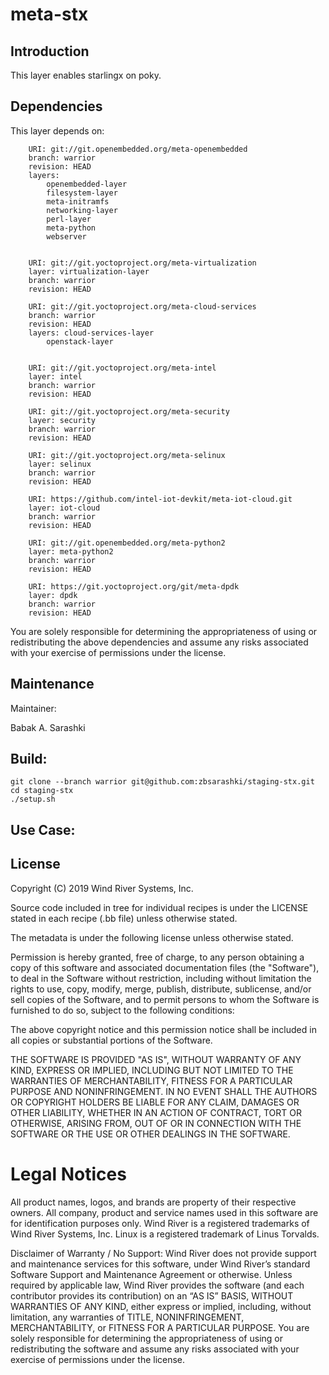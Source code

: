 meta-stx
=========

Introduction
------------------------

This layer enables starlingx on poky. 


Dependencies
-------------------------

This layer depends on:

```
	URI: git://git.openembedded.org/meta-openembedded
	branch: warrior
	revision: HEAD
	layers:
		openembedded-layer
		filesystem-layer
		meta-initramfs
		networking-layer
		perl-layer
		meta-python
		webserver
		

	URI: git://git.yoctoproject.org/meta-virtualization
	layer: virtualization-layer
	branch: warrior
	revision: HEAD

	URI: git://git.yoctoproject.org/meta-cloud-services
	branch: warrior
	revision: HEAD
	layers: cloud-services-layer
		openstack-layer
		

	URI: git://git.yoctoproject.org/meta-intel
	layer: intel
	branch: warrior
	revision: HEAD

	URI: git://git.yoctoproject.org/meta-security
	layer: security
	branch: warrior
	revision: HEAD

	URI: git://git.yoctoproject.org/meta-selinux
	layer: selinux
	branch: warrior
	revision: HEAD

	URI: https://github.com/intel-iot-devkit/meta-iot-cloud.git
	layer: iot-cloud
	branch: warrior
	revision: HEAD

	URI: git://git.openembedded.org/meta-python2 
	layer: meta-python2
	branch: warrior
	revision: HEAD

	URI: https://git.yoctoproject.org/git/meta-dpdk
	layer: dpdk
	branch: warrior
	revision: HEAD

```
You are solely responsible for determining the appropriateness of using or redistributing the above dependencies and assume any risks associated with your exercise of permissions under the license.

Maintenance
-------------------------

Maintainer:

Babak A. Sarashki

Build:
---------------------------
```
git clone --branch warrior git@github.com:zbsarashki/staging-stx.git
cd staging-stx
./setup.sh

```

Use Case:
---------------------------

License
-------
Copyright (C) 2019 Wind River Systems, Inc.

Source code included in tree for individual recipes is under the LICENSE
stated in each recipe (.bb file) unless otherwise stated.

The metadata is under the following license unless otherwise stated.

Permission is hereby granted, free of charge, to any person obtaining a copy
of this software and associated documentation files (the "Software"), to deal
in the Software without restriction, including without limitation the rights
to use, copy, modify, merge, publish, distribute, sublicense, and/or sell
copies of the Software, and to permit persons to whom the Software is
furnished to do so, subject to the following conditions:

The above copyright notice and this permission notice shall be included in
all copies or substantial portions of the Software.

THE SOFTWARE IS PROVIDED "AS IS", WITHOUT WARRANTY OF ANY KIND, EXPRESS OR
IMPLIED, INCLUDING BUT NOT LIMITED TO THE WARRANTIES OF MERCHANTABILITY,
FITNESS FOR A PARTICULAR PURPOSE AND NONINFRINGEMENT. IN NO EVENT SHALL THE
AUTHORS OR COPYRIGHT HOLDERS BE LIABLE FOR ANY CLAIM, DAMAGES OR OTHER
LIABILITY, WHETHER IN AN ACTION OF CONTRACT, TORT OR OTHERWISE, ARISING FROM,
OUT OF OR IN CONNECTION WITH THE SOFTWARE OR THE USE OR OTHER DEALINGS IN
THE SOFTWARE.


# Legal Notices

All product names, logos, and brands are property of their respective owners. All company, product and service names used in this software are for identification purposes only. Wind River is a registered trademarks of Wind River Systems, Inc. Linux is a registered trademark of Linus Torvalds.

Disclaimer of Warranty / No Support: Wind River does not provide support and maintenance services for this software, under Wind River’s standard Software Support and Maintenance Agreement or otherwise. Unless required by applicable law, Wind River provides the software (and each contributor provides its contribution) on an “AS IS” BASIS, WITHOUT WARRANTIES OF ANY KIND, either express or implied, including, without limitation, any warranties of TITLE, NONINFRINGEMENT, MERCHANTABILITY, or FITNESS FOR A PARTICULAR PURPOSE. You are solely responsible for determining the appropriateness of using or redistributing the software and assume any risks associated with your exercise of permissions under the license.
